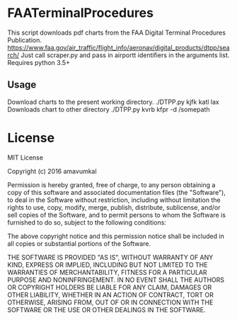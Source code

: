 # FAATerminalProcedures

This script downloads pdf charts from the FAA Digital Terminal Procedures Publication.
https://www.faa.gov/air_traffic/flight_info/aeronav/digital_products/dtpp/search/
Just call scraper.py and pass in airportt identifiers in the arguments list.
Requires python 3.5+

## Usage

Download charts to the present working directory. 
./DTPP.py kjfk katl lax
Downloads chart to other directory
./DTPP.py kvrb kfpr -d /somepath

# License

MIT License

Copyright (c) 2016 amavumkal

Permission is hereby granted, free of charge, to any person obtaining a copy
of this software and associated documentation files (the "Software"), to deal
in the Software without restriction, including without limitation the rights
to use, copy, modify, merge, publish, distribute, sublicense, and/or sell
copies of the Software, and to permit persons to whom the Software is
furnished to do so, subject to the following conditions:

The above copyright notice and this permission notice shall be included in all
copies or substantial portions of the Software.

THE SOFTWARE IS PROVIDED "AS IS", WITHOUT WARRANTY OF ANY KIND, EXPRESS OR
IMPLIED, INCLUDING BUT NOT LIMITED TO THE WARRANTIES OF MERCHANTABILITY,
FITNESS FOR A PARTICULAR PURPOSE AND NONINFRINGEMENT. IN NO EVENT SHALL THE
AUTHORS OR COPYRIGHT HOLDERS BE LIABLE FOR ANY CLAIM, DAMAGES OR OTHER
LIABILITY, WHETHER IN AN ACTION OF CONTRACT, TORT OR OTHERWISE, ARISING FROM,
OUT OF OR IN CONNECTION WITH THE SOFTWARE OR THE USE OR OTHER DEALINGS IN THE
SOFTWARE.
